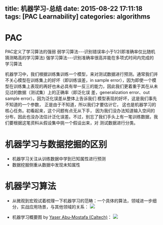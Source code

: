 title: 机器学习-总结
date: 2015-08-22 17:11:18
tags: [PAC Learnability]
categories: algorithms
---

# PAC 
PAC定义了学习算法的强弱
弱学习算法---识别错误率小于1/2(即准确率仅比随机猜测略高的学习算法)
强学习算法---识别准确率很高并能在多项式时间内完成的学习算法

机器学习中，我们根据训练集训练一个模型，来对测试数据进行预测。通常我们并不关心模型在训练集上的好坏（即训练误差，in sample error），因为即使一个模型在训练集上表现的再好也未必具有举一反三的能力，因此我们更着重于其在从未见过的数据（测试集）上的正确率（即泛化误 差，generalization error、out sample error）。因为泛化误差从整体上告诉我们 模型表现的好坏，这是我们事先不知道的一个参数， 正是由于不知道，所以我们才要估计它， 这也是机器学习的核心任务。初看起来，这个问题有点无从下手， 因为我们没办法知道输入空间的分布，因此也没办法估计泛化误差。不过，别忘了我们手头上有一笔训练数据，我们要根据这笔资料从假设集中挑一个假设出来，对 测试数据进行分类。

# 机器学习与数据挖掘的区别

* 机器学习关注从训练数据中学到已知属性进行预测
* 数据挖掘侧重从数据中发现未知属性

# 机器学习算法

* 从微观到宏观试着梳理一下机器学习的范畴：一个具体的算法，领域进一步细分，实战应用场景，与其他领域的关系：
![](http://7xlbd9.com1.z0.glb.clouddn.com/ml3.png)

* 机器学习概要图 by [Yaser Abu-Mostafa (Caltech)]( http://work.caltech.edu/library/181.html)： 
![](http://7xlbd9.com1.z0.glb.clouddn.com/ml1.png)